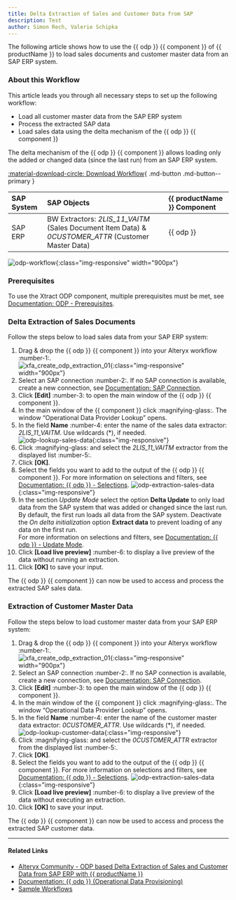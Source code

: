 ```yaml
---
title: Delta Extraction of Sales and Customer Data from SAP  
description: Test
author: Simon Rech, Valerie Schipka
---
```


The following article shows how to use the {{ odp }} {{ component }} of {{ productName }} to load sales documents and customer master data from an SAP ERP system.<br>

### About this Workflow

This article leads you through all necessary steps to set up the following workflow:
- Load all customer master data from the SAP ERP system
- Process the extracted SAP data
- Load sales data using the delta mechanism of the {{ odp }} {{ component }}

The delta mechanism of the {{ odp }} {{ component }} allows loading only the added or changed data (since the last run) from an SAP ERP system.

[:material-download-circle: Download Workflow](../assets/files/xfa/ODP-ERP-Delta.yxmd){ .md-button .md-button--primary }

| SAP System | SAP Objects | {{ productName }} Component |
| :------ |:--- | :--- |
| SAP ERP | BW Extractors: *2LIS_11_VAITM* (Sales Document Item Data) & *0CUSTOMER_ATTR* (Customer Master Data) | {{ odp }} |

![odp-workflow](../assets/images/articles/xfa/odp-workflow.png){:class="img-responsive" width="900px"}

### Prerequisites

To use the Xtract ODP component, multiple prerequisites must be met, see [Documentation: ODP - Prerequisites](../documentation/odp/index.md/#prerequisites).

### Delta Extraction of Sales Documents

Follow the steps below to load sales data from your SAP ERP system:
1. Drag & drop the {{ odp }} {{ component }} into your Alteryx workflow :number-1:.<br>
![xfa_create_odp_extraction_01](../assets/images/articles/xfa/xfa_create_odp_extraction_01.png){:class="img-responsive" width="900px"}
2. Select an SAP connection :number-2:. If no SAP connection is available, create a new connection, see [Documentation: SAP Connection](../documentation/sap-connection/index.md).
3. Click **[Edit]** :number-3: to open the main window of the {{ odp }} {{ component }}.
4. In the main window of the {{ component }} click :magnifying-glass:. The window “Operational Data Provider Lookup” opens.
5. In the field **Name** :number-4: enter the name of the sales data extractor: *2LIS_11_VAITM*. Use wildcards (*), if needed.<br>
![odp-lookup-sales-data](../assets/images/articles/xfa/odp-lookup-sales-data.png){:class="img-responsive"}
6. Click :magnifying-glass: and select the *2LIS_11_VAITM* extractor from the displayed list :number-5:.
7. Click **[OK]**.
8. Select the fields you want to add to the output of the {{ odp }} {{ component }}.
For more information on selections and filters, see [Documentation: {{ odp }} - Selections](../documentation/odp/selections.md).
![odp-extraction-sales-data](../assets/images/articles/xfa/odp-extraction-sales-data.png){:class="img-responsive"}
9. In the section *Update Mode* select the option **Delta Update** to only load data from the SAP system that was added or changed since the last run.
By default, the first run loads all data from the SAP system. Deactivate the *On delta initialization* option **Extract data** to prevent loading of any data on the first run.<br>
For more information on selections and filters, see [Documentation: {{ odp }} - Update Mode](../documentation/odp/update-mode.md).
10. Click **[Load live preview]** :number-6: to display a live preview of the data without running an extraction.
11. Click **[OK]** to save your input.

The {{ odp }} {{ component }} can now be used to access and process the extracted SAP sales data.

### Extraction of Customer Master Data

Follow the steps below to load customer master data from your SAP ERP system:
1. Drag & drop the {{ odp }} {{ component }} into your Alteryx workflow :number-1:.<br>
![xfa_create_odp_extraction_01](../assets/images/articles/xfa/xfa_create_odp_extraction_01.png){:class="img-responsive" width="900px"}
2. Select an SAP connection :number-2:. If no SAP connection is available, create a new connection, see [Documentation: SAP Connection](../documentation/sap-connection/index.md).
3. Click **[Edit]** :number-3: to open the main window of the {{ odp }} {{ component }}.
4. In the main window of the {{ component }} click :magnifying-glass:. The window “Operational Data Provider Lookup” opens.
5. In the field **Name** :number-4: enter the name of the customer master data extractor: *0CUSTOMER_ATTR*. Use wildcards (*), if needed.<br>
![odp-lookup-customer-data](../assets/images/articles/xfa/odp-lookup-customer-data.png){:class="img-responsive"}
6. Click :magnifying-glass: and select the *0CUSTOMER_ATTR* extractor from the displayed list :number-5:.
7. Click **[OK]**.
8. Select the fields you want to add to the output of the {{ odp }} {{ component }}. 
For more information on selections and filters, see [Documentation: {{ odp }} - Selections](../documentation/odp/selections.md).
![odp-extraction-sales-data](../assets/images/articles/xfa/odp-extraction-customer-data.png){:class="img-responsive"}
9. Click **[Load live preview]** :number-6: to display a live preview of the data without executing an extraction.
10. Click **[OK]** to save your input.

The {{ odp }} {{ component }} can now be used to access and process the extracted SAP customer data.


*****
#### Related Links
- [Alteryx Community - ODP based Delta Extraction of Sales and Customer Data from SAP ERP with {{ productName }}](https://community.alteryx.com/t5/Community-Gallery/ODP-based-Delta-Extraction-of-Sales-and-Customer-Data-from-SAP/ta-p/1140120)
- [Documentation: {{ odp }} (Operational Data Provisioning)](../documentation/odp/index.md)
- [Sample Workflows](../sample-workflows.md)
